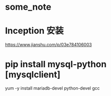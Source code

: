 # some_note

# Inception  安装
https://www.jianshu.com/p/03e784106003


# pip install   mysql-python  [mysqlclient]

yum -y install mariadb-devel python-devel gcc
